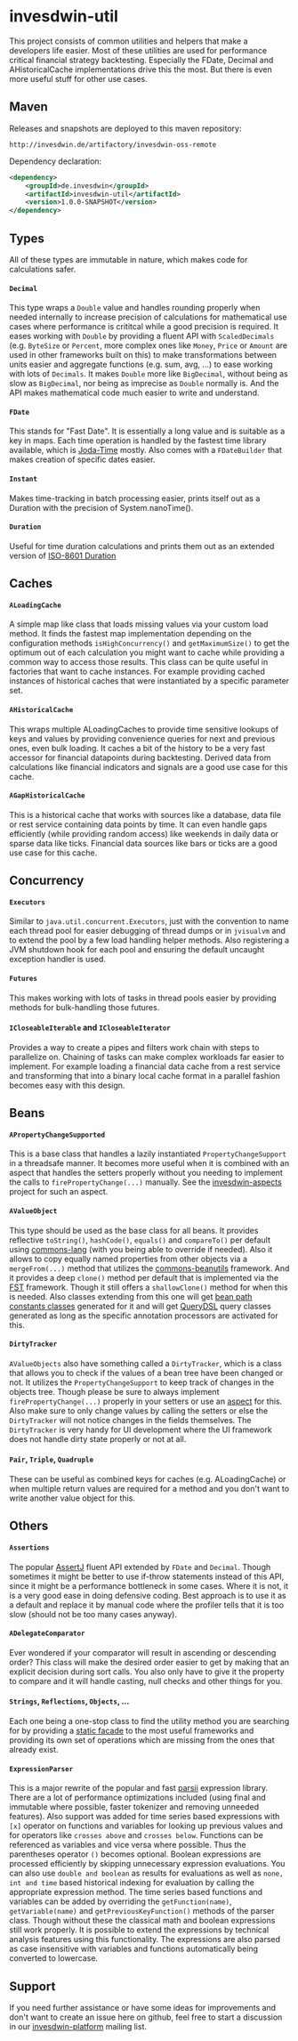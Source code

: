 # invesdwin-util

This project consists of common utilities and helpers that make a developers life easier. Most of these utilities are used for performance critical financial strategy backtesting. Especially the FDate, Decimal and AHistoricalCache implementations drive this the most. But there is even more useful stuff for other use cases.

## Maven

Releases and snapshots are deployed to this maven repository:
```
http://invesdwin.de/artifactory/invesdwin-oss-remote
```

Dependency declaration:
```xml
<dependency>
	<groupId>de.invesdwin</groupId>
	<artifactId>invesdwin-util</artifactId>
	<version>1.0.0-SNAPSHOT</version>
</dependency>
```

## Types

All of these types are immutable in nature, which makes code for calculations safer.

#### `Decimal` 
This type wraps a `Double` value and handles rounding properly when needed internally to increase precision of calculations for mathematical use cases where performance is crititcal while a good precision is required. It eases working with `Double` by providing a fluent API with `ScaledDecimals` (e.g. `ByteSize` or `Percent`, more complex ones like `Money`, `Price` or `Amount` are used in other frameworks built on this) to make transformations between units easier and aggregate functions (e.g. sum, avg, ...) to ease working with lots of `Decimals`. It makes `Double` more like `BigDecimal`, without being as slow as `BigDecimal`, nor being as imprecise as `Double` normally is. And the API makes mathematical code much easier to write and understand.
#### `FDate`
This stands for "Fast Date". It is essentially a long value and is suitable as a key in maps. Each time operation is handled by the fastest time library available, which is [Joda-Time](http://www.joda.org/joda-time) mostly. Also comes with a `FDateBuilder` that makes creation of specific dates easier.
#### `Instant`
Makes time-tracking in batch processing easier, prints itself out as a Duration with the precision of System.nanoTime().
#### `Duration`
Useful for time duration calculations and prints them out as an extended version of [ISO-8601 Duration](https://en.wikipedia.org/wiki/ISO_8601#Durations)

## Caches
#### `ALoadingCache`
A simple map like class that loads missing values via your custom load method. It finds the fastest map implementation depending on the configuration methods `isHighConcurrency()` and `getMaximumSize()` to get the optimum out of each calculation you might want to cache while providing a common way to access those results. This class can be quite useful in factories that want to cache instances. For example providing cached instances of historical caches that were instantiated by a specific parameter set.
#### `AHistoricalCache`
This wraps multiple ALoadingCaches to provide time sensitive lookups of keys and values by providing convenience queries for next and previous ones, even bulk loading. It caches a bit of the history to be a very fast accessor for financial datapoints during backtesting. Derived data from calculations like financial indicators and signals are a good use case for this cache.
#### `AGapHistoricalCache`
This is a historical cache that works with sources like a database, data file or rest service containing data points by time. It can even handle gaps efficiently (while providing random access) like weekends in daily data or sparse data like ticks. Financial data sources like bars or ticks are a good use case for this cache.

## Concurrency

#### `Executors`
Similar to `java.util.concurrent.Executors`, just with the convention to name each thread pool for easier debugging of thread dumps or in `jvisualvm` and to extend the pool by a few load handling helper methods. Also registering a JVM shutdown hook for each pool and ensuring the default uncaught exception handler is used.
#### `Futures`
This makes working with lots of tasks in thread pools easier by providing methods for bulk-handling those futures.
#### `ICloseableIterable` and `ICloseableIterator`
Provides a way to create a pipes and filters work chain with steps to parallelize on. Chaining of tasks can make complex workloads far easier to implement. For example loading a financial data cache from a rest service and transforming that into a binary local cache format in a parallel fashion becomes easy with this design.

## Beans
#### `APropertyChangeSupported`
This is a base class that handles a lazily instantiated `PropertyChangeSupport` in a threadsafe manner. It becomes more useful when it is combined with an aspect that handles the setters properly without you needing to implement the calls to `firePropertyChange(...)` manually. See the [invesdwin-aspects](https://github.com/subes/invesdwin-aspects) project for such an aspect.
#### `AValueObject`
This type should be used as the base class for all beans. It provides reflective `toString()`, `hashCode()`, `equals()` and `compareTo()` per default using [commons-lang](https://commons.apache.org/proper/commons-lang) (with you being able to override if needed). Also it allows to copy equally named properties from other objects via a `mergeFrom(...)` method that utilizes the [commons-beanutils](http://commons.apache.org/proper/commons-beanutils) framework. And it provides a deep `clone()` method per default that is implemented via the [FST](https://github.com/RuedigerMoeller/fast-serialization) framework. Though it still offers a `shallowClone()` method for when this is needed. Also classes extending from this one will get [bean path constants classes](https://github.com/subes/invesdwin-norva#constants) generated for it and will get [QueryDSL](http://www.querydsl.com) query classes generated as long as the specific annotation processors are activated for this.
#### `DirtyTracker`
`AValueObjects` also have something called a `DirtyTracker`, which is a class that allows you to check if the values of a bean tree have been changed or not. It utilizes the `PropertyChangeSupport` to keep track of changes in the objects tree. Though please be sure to always implement `firePropertyChange(...)` properly in your setters or use an [aspect](https://github.com/subes/invesdwin-aspects#propertychangesupportedaspect) for this. Also make sure to only change values by calling the setters or else the `DirtyTracker` will not notice changes in the fields themselves. The `DirtyTracker` is very handy for UI development where the UI framework does not handle dirty state properly or not at all.
#### `Pair`, `Triple`, `Quadruple`
These can be useful as combined keys for caches (e.g. ALoadingCache) or when multiple return values are required for a method and you don't want to write another value object for this.

## Others
#### `Assertions`
The popular [AssertJ](http://joel-costigliola.github.io/assertj) fluent API extended by `FDate` and `Decimal`. Though sometimes it might be better to use if-throw statements instead of this API, since it might be a performance bottleneck in some cases. Where it is not, it is a very good ease in doing defensive coding. Best approach is to use it as a default and replace it by manual code where the profiler tells that it is too slow (should not be too many cases anyway).
#### `ADelegateComparator`
Ever wondered if your comparator will result in ascending or descending order? This class will make the desired order easier to get by making that an explicit decision during sort calls. You also only have to give it the property to compare and it will handle casting, null checks and other things for you.
#### `Strings`, `Reflections`, `Objects`, ...
Each one being a one-stop class to find the utility method you are searching for by providing a [static facade](https://github.com/subes/invesdwin-norva#static-facade) to the most useful frameworks and providing its own set of operations which are missing from the ones that already exist.
#### `ExpressionParser`
This is a major rewrite of the popular and fast [parsii](https://github.com/scireum/parsii) expression library. There are a lot of performance optimizations included (using final and immutable where possible, faster tokenizer and removing unneeded features). Also support was added for time series based expressions with `[x]` operator on functions and variables for looking up previous values and for operators like `crosses above` and `crosses below`. Functions can be referenced as variables and vice versa where possible. Thus the parentheses operator `()` becomes optional. Boolean expressions are processed efficiently by skipping unnecessary expression evaluations. You can also use `double and boolean` as results for evaluations as well as `none, int and time` based historical indexing for evaluation by calling the appropriate expression method. The time series based functions and variables can be added by overriding the `getFunction(name)`, `getVariable(name)` and `getPreviousKeyFunction()` methods of the parser class. Though without these the classical math and boolean expressions still work properly. It is possible to extend the expressions by technical analysis features using this functionality. The expressions are also parsed as case insensitive with variables and functions automatically being converted to lowercase.

## Support

If you need further assistance or have some ideas for improvements and don't want to create an issue here on github, feel free to start a discussion in our [invesdwin-platform](https://groups.google.com/forum/#!forum/invesdwin-platform) mailing list.
